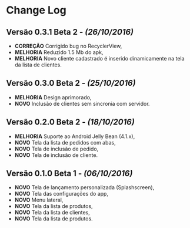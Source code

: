 Change Log
==========

Versão 0.3.1 Beta 2 - *(26/10/2016)*
-------------------------------------------
* **CORREÇÃO** Corrigido bug no RecyclerView,
* **MELHORIA** Reduzido 1.5 Mb do apk,
* **MELHORIA** Novo cliente cadastrado é inserido dinamicamente na tela da lista de clientes.

Versão 0.3.0 Beta 2 - *(25/10/2016)*
-------------------------------------------
* **MELHORIA** Design aprimorado,
* **NOVO** Inclusão de clientes sem sincronia com servidor.

Versão 0.2.0 Beta 2 - *(18/10/2016)*
-------------------------------------------

* **MELHORIA** Suporte ao Android Jelly Bean (4.1.x),
* **NOVO** Tela da lista de pedidos com abas,
* **NOVO** Tela de inclusão de pedido,
* **NOVO** Tela de inclusão de cliente.

Versão 0.1.0 Beta 1 - *(06/10/2016)*
-------------------------------------------

* **NOVO** Tela de lançamento personalizada (Splashscreen),
* **NOVO** Tela das configurações do app,
* **NOVO** Menu lateral,
* **NOVO** Tela da lista de produtos,
* **NOVO** Tela da lista de clientes,
* **NOVO** Tela da lista de produtos.
